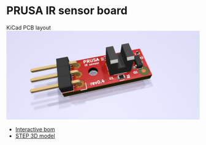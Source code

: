# PRUSA IR sensor board

KiCad PCB layout
![PCB](rev.04/IR-endstop-04.png)

* [Interactive bom](http://htmlpreview.github.io/?https://github.com/prusa3d/MKxS-IR-sensor/blob/master/rev.04/IR-endstop-04-ibom.html)
* [STEP 3D model](rev.04/IR-endstop-04.step)

